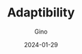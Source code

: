 ---
title: Adaptibility
author: Gino
date: 2024-01-29
tags: ["post", "featured"]
image:  /assets/service/multi-users.png
imageAlt: This is a test
description: Business process of each respective enterprise is a unique proprietary that needs to stay unique in order to become the market leader. As your partner, we will adapt to your needs and your competitive spirit.
---